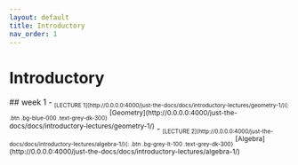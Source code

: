 ```yaml
---
layout: default
title: Introductory
nav_order: 1
---
```

# Introductory
<style>
.textt {
  vertical-align: super;
  font-size: 12px;
}
.btnn {
  vertical-align: sub;
  font-size: 10px;
}
</style>
<div class="code-example" markdown="1">
## week 1
- <span class="btnn">[LECTURE 1](http://0.0.0.0:4000/just-the-docs/docs/introductory-lectures/geometry-1/){: .btn .bg-blue-000 .text-grey-dk-300}</span> <span class="textt">[Geometry](http://0.0.0.0:4000/just-the-docs/docs/introductory-lectures/geometry-1/)</span>
- <span class="btnn">[LECTURE 2](http://0.0.0.0:4000/just-the-docs/docs/introductory-lectures/algebra-1/){: .btn .bg-grey-lt-100 .text-grey-dk-300}</span> <span class="textt">[Algebra](http://0.0.0.0:4000/just-the-docs/docs/introductory-lectures/algebra-1/)</span>
</div>
